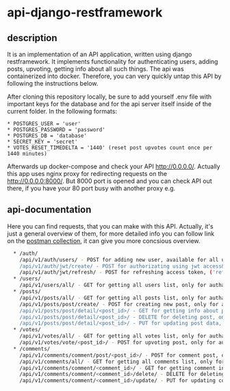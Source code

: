 api-django-restframework
===========

description
-----------
It is an implementation of an API application, written using django restframework. It implements functionality for authenticating users, adding posts, upvoting, getting info about all such things. The api was containerized into docker. Therefore, you can very quickly untap this API by following the instructions below.

After cloning this repository locally, be sure to add yourself .env file with important keys for the database and for the api server itself inside of the current folder. In the following formats:

```
* POSTGRES_USER = 'user'
* POSTGRES_PASSWORD = 'password'
* POSTGRES_DB = 'database'
* SECRET_KEY = 'secret'
* VOTES_RESET_TIMEDELTA = '1440' (reset post upvotes count once per 1440 minutes)
```
  
Afterwards up docker-compose and check your API http://0.0.0.0/. Actually this app uses nginx proxy for redirecting requests on the http://0.0.0.0:8000/. But 8000 port is opened and you can check API out there, if you have your 80 port busy with another proxy e.g.

api-documentation
-----------------
Here you can find requests, that you can make with this API. Actually, it's just a general overview of them, for more detailed info you can follow link on the [postman collection](https://www.getpostman.com/collections/220dab40d84b3242401b), it can give you more concsious overview.

```sh
  * /auth/
    /api/v1/auth/users/ - POST for adding new user, available for all users, ('username', 'email', password') fields in body are required
    /api/v1/auth/jwt/create/ - POST for authorizating using jwt access&refresh tokens, ('username', password') fields in body are required
    /api/v1/auth/jwt/refresh/ - POST for refreshing access token, ('refresh') field in body are required
  * /users/
    /api/v1/users/all/ - GET for getting all users list, only for authanticated admin users
  * /posts/
    /api/v1/posts/all/ - GET for getting all posts list, only for authanticated admin users
    /api/v1/posts/post/create/ - POST for creating new post, only for authenticated users, ('title', content') fields in body are required 
    /api/v1/posts/post/detail/<post_id>/ - GET for getting info about post
    /api/v1/posts/post/detail/<post_id>/ - DELETE for deleting post, only for post owner
    /api/v1/posts/post/detail/<post_id>/ - PUT for updating post data, ('title', content') fields in body are required
  * /votes/
    /api/v1/votes/all/ - GET for getting all votes list, only for authanticated admin users
    /api/v1/votes/vote/<post_id>/ - POST for upvoting post, only for authenticated users 
  * /comments/
    /api/v1/comments/comment/post/<post_id>/ - POST for comment post, only for authanticated users, ('content') field in body are required
    /api/v1/comments/all/ - GET for getting all comments list, only for authanticated admin users
    /api/v1/comments/comment/<comment_id>/ - GET for getting comment info, only for authanticated admin users
    /api/v1/comments/comment/<comment_id>/delete/ - DELETE for deleting comment, only for comment owner
    /api/v1/comments/comment/<comment_id>/update/ - PUT for updating comment, only for comment owner
```
